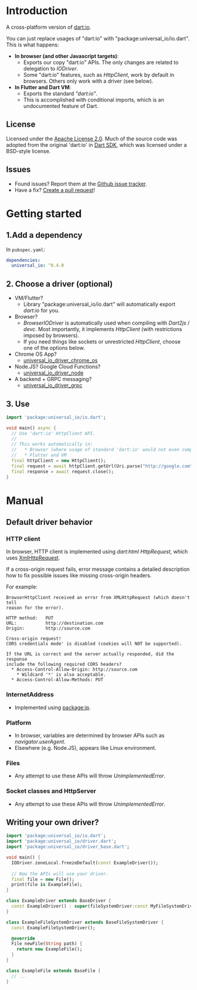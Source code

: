 # Introduction
A cross-platform version of [dart:io](https://api.dartlang.org/stable/2.1.1/dart-io/dart-io-library.html).

You can just replace usages of "dart:io" with "package:universal_io/io.dart". This is what happens:
  * __In browser (and other Javascript targets)__:
    * Exports our copy "dart:io" APIs. The only changes are related to delegation to _IODriver_.
    * Some "dart:io" features, such as _HttpClient_, work by default in browsers. Others only work
      with a driver (see below).
  * __In Flutter and Dart VM__:
    * Exports the standard _"dart:io"_.
    * This is accomplished with conditional imports, which is an undocumented feature of Dart.

## License
Licensed under the [Apache License 2.0](LICENSE).
Much of the source code was adopted from the original 'dart:io' in [Dart SDK](https://github.com/dart-lang/sdk),
which was licensed under a BSD-style license.

## Issues
  * Found issues? Report them at the [Github issue tracker](https://github.com/gohilla/dart-universal_io/issues).
  * Have a fix? [Create a pull request](https://github.com/gohilla/dart-universal_io/pull/new/master)!

# Getting started
## 1.Add a dependency
In `pubspec.yaml`:
```yaml
dependencies:
  universal_io: ^0.4.0
```

## 2. Choose a driver (optional)
  * VM/Flutter?
    * Library "package:universal_io/io.dart" will automatically export _dart:io_ for you.
  * Browser?
    * _BrowserIODriver_ is automatically used when compiling with _Dart2js_ / _devc_. Most
      importantly, it implements  _HttpClient_ (with restrictions imposed by browsers).
    * If you need things like sockets or unrestricted _HttpClient_, choose one of the options below.
  * Chrome OS App?
    * [universal_io_driver_chrome_os](https://github.com/terrier989/dart-universal_io_driver_chrome_os)
  * Node.JS? Google Cloud Functions?
    * [universal_io_driver_node](https://github.com/terrier989/dart-universal_io_driver_node)
  * A backend + GRPC messaging?
    * [universal_io_driver_grpc](https://github.com/terrier989/dart-universal_io_driver_grpc)

## 3. Use

```dart
import 'package:universal_io/io.dart';

void main() async {
  // Use 'dart:io' HttpClient API.
  //
  // This works automatically in:
  //   * Browser (where usage of standard 'dart:io' would not even compile)
  //   * Flutter and VM
  final httpClient = new HttpClient();
  final request = await httpClient.getUrl(Uri.parse("http://google.com"));
  final response = await request.close();
}

```

# Manual
## Default driver behavior
### HTTP client
In browser, HTTP client is implemented using _dart:html_ _HttpRequest_, which uses 
[XmlHttpRequest](https://developer.mozilla.org/en/docs/Web/API/XMLHttpRequest).

If a cross-origin request fails, error message contains a detailed description how to fix
possible issues like missing cross-origin headers.

For example:
```
BrowserHttpClient received an error from XMLHttpRequest (which doesn't tell
reason for the error).

HTTP method:   PUT
URL:           http://destination.com
Origin:        http://source.com

Cross-origin request!
CORS credentials mode' is disabled (cookies will NOT be supported).

If the URL is correct and the server actually responded, did the response
include the following required CORS headers?
  * Access-Control-Allow-Origin: http://source.com
    * Wildcard '*' is also acceptable.
  * Access-Control-Allow-Methods: PUT
```

### InternetAddress
  * Implemented using [package:ip](https://github.com/gohilla/dart-ip).

### Platform
  * In browser, variables are determined by browser APIs such as _navigator.userAgent_.
  * Elsewhere (e.g. Node.JS), appears like Linux environment.

### Files
  * Any attempt to use these APIs will throw _UnimplementedError_.

### Socket classes and HttpServer
  * Any attempt to use these APIs will throw _UnimplementedError_.

## Writing your own driver?
```dart
import 'package:universal_io/io.dart';
import 'package:universal_io/driver.dart';
import 'package:universal_io/driver_base.dart';

void main() {
  IODriver.zoneLocal.freezeDefault(const ExampleDriver());
  
  // Now the APIs will use your driver.
  final file = new File();
  print(file is ExampleFile);
}

class ExampleDriver extends BaseDriver {
  const ExampleDriver() : super(fileSystemDriver:const MyFileSystemDriver());
}

class ExampleFileSystemDriver extends BaseFileSystemDriver {
  const ExampleFileSystemDriver();

  @override
  File newFile(String path) {
    return new ExampleFile();
  }
}

class ExampleFile extends BaseFile {
  // ...
}
```
